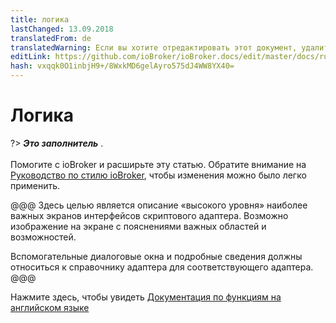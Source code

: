 ```yaml
---
title: логика
lastChanged: 13.09.2018
translatedFrom: de
translatedWarning: Если вы хотите отредактировать этот документ, удалите поле «translationFrom», в противном случае этот документ будет снова автоматически переведен
editLink: https://github.com/ioBroker/ioBroker.docs/edit/master/docs/ru/logic/README.md
hash: vxqqk0O1inbjH9+/8WxkMD6gelAyro575dJ4WW8YX40=
---
```

# Логика
?> ***Это заполнитель*** .<br><br> Помогите с ioBroker и расширьте эту статью. Обратите внимание на [Руководство по стилю ioBroker](community/styleguidedoc), чтобы изменения можно было легко применить.

@@@ Здесь целью является описание «высокого уровня» наиболее важных экранов интерфейсов скриптового адаптера. Возможно изображение на экране с пояснениями важных областей и возможностей.

Вспомогательные диалоговые окна и подробные сведения должны относиться к справочнику адаптера для соответствующего адаптера.
@@@

Нажмите здесь, чтобы увидеть [Документация по функциям на английском языке](https://github.com/ioBroker/ioBroker.javascript/blob/master/docs/en/javascript.md)